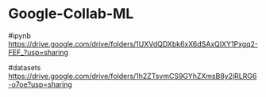 # Google-Collab-ML

#ipynb
https://drive.google.com/drive/folders/1UXVdQDXbk6xX6dSAxQIXY1Pxgq2-FEF_?usp=sharing

#datasets
https://drive.google.com/drive/folders/1h2ZTsvmCS9GYhZXmsB8y2jRLRG6-o7oe?usp=sharing
